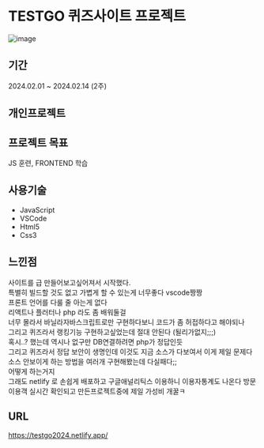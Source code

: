 
# TESTGO 퀴즈사이트 프로젝트

![image](https://github.com/www90kr/TESTHAND/assets/118443929/183ec2f7-bd7e-4467-9f9c-f766e61c7337)


## 기간
  2024.02.01 ~ 2024.02.14 (2주)
## 개인프로젝트

## 프로젝트 목표
JS 훈련, FRONTEND 학습 

## 사용기술
  - JavaScript
  - VSCode
  - Html5
  - Css3


## 느낀점
사이트를 급 만들어보고싶어져서 시작했다. <br/> 
특별히 빌드할 것도 없고 가볍게 할 수 있는게 너무좋다 vscode짱짱 <br/> 
프론트 언어를 다룰 줄 아는게 없다 <br/> 
리액트나 플러터나 php 라도 좀 배워둘걸<br/> 
너무 몰라서 바닐라자바스크립트로만 구현하다보니 코드가 좀 허접하다고 해야되나<br/> 
그리고 퀴즈라서 랭킹기능 구현하고싶었는데 절대 안된다 (될리가없지;;;)<br/> 
혹시..? 했는데 역시나 없구만 DB연결하려면 php가 정답인듯 <br/> 
그리고 퀴즈라서 정답 보안이 생명인데 이것도 지금 소스가 다보여서 이게 제일 문제다 <br/> 
소스 안보이게 하는 방법을 여러개 구현해봤는데 다실패다;;<br/> 
어떻게 하는거지 <br/> 
그래도 netlify 로 손쉽게 배포하고 구글애널리틱스 이용하니 이용자통계도 나온다 방문이용객 실시간 확인되고 만든프로젝트중에 제일 가성비 개꿀ㅋ

## URL
https://testgo2024.netlify.app/


